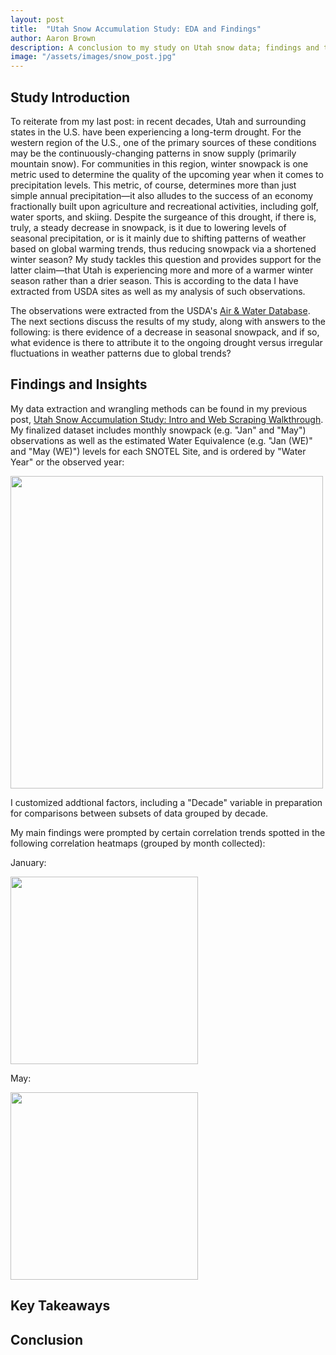 ```yaml
---
layout: post
title:  "Utah Snow Accumulation Study: EDA and Findings"
author: Aaron Brown
description: A conclusion to my study on Utah snow data; findings and takeaways.
image: "/assets/images/snow_post.jpg"
--- 
```


## Study Introduction

To reiterate from my last post: in recent decades, Utah and surrounding states in the U.S. have been experiencing a long-term drought. For the western region of the U.S., one of the primary sources of these conditions may be the continuously-changing patterns in snow supply (primarily mountain snow). For communities in this region, winter snowpack is one metric used to determine the quality of the upcoming year when it comes to precipitation levels. This metric, of course, determines more than just simple annual precipitation—it also alludes to the success of an economy fractionally built upon agriculture and recreational activities, including golf, water sports, and skiing. Despite the surgeance of this drought, if there is, truly, a steady decrease in snowpack, is it due to lowering levels of seasonal precipitation, or is it mainly due to shifting patterns of weather based on global warming trends, thus reducing snowpack via a shortened winter season? My study tackles this question and provides support for the latter claim—that Utah is experiencing more and more of a warmer winter season rather than a drier season. This is according to the data I have extracted from USDA sites as well as my analysis of such observations.

The observations were extracted from the USDA's [Air & Water Database](https://wcc.sc.egov.usda.gov/nwcc/snow-course-sites.jsp?state=UT). The next sections discuss the results of my study, along with answers to the following: is there evidence of a decrease in seasonal snowpack, and if so, what evidence is there to attribute it to the ongoing drought versus irregular fluctuations in weather patterns due to global trends?


## Findings and Insights

My data extraction and wrangling methods can be found in my previous post, [Utah Snow Accumulation Study: Intro and Web Scraping Walkthrough](https://aajb99.github.io/2023/11/14/proj-p1.html). My finalized dataset includes monthly snowpack (e.g. "Jan" and "May") observations as well as the estimated Water Equivalence (e.g. "Jan (WE)" and "May (WE)") levels for each SNOTEL Site, and is ordered by "Water Year" or the observed year:

<img src="{{site.url}}/{{site.baseurl}}/assets/images/site_snow_main_dataset.png" alt="" style="width:500px;"/>

I customized addtional factors, including a "Decade" variable in preparation for comparisons between subsets of data grouped by decade.

My main findings were prompted by certain correlation trends spotted in the following correlation heatmaps (grouped by month collected):

January:

<img src="{{site.url}}/{{site.baseurl}}/assets/images/snow_corr1.png" alt="" style="width:300px;"/>

May:

<img src="{{site.url}}/{{site.baseurl}}/assets/images/snow_corr2.png" alt="" style="width:300px;"/>

## Key Takeaways

## Conclusion